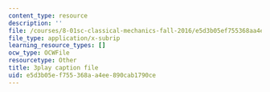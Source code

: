 ```yaml
---
content_type: resource
description: ''
file: /courses/8-01sc-classical-mechanics-fall-2016/e5d3b05ef755368aa4ee890cab1790ce_ol1COj0LACs.srt
file_type: application/x-subrip
learning_resource_types: []
ocw_type: OCWFile
resourcetype: Other
title: 3play caption file
uid: e5d3b05e-f755-368a-a4ee-890cab1790ce
---
```

